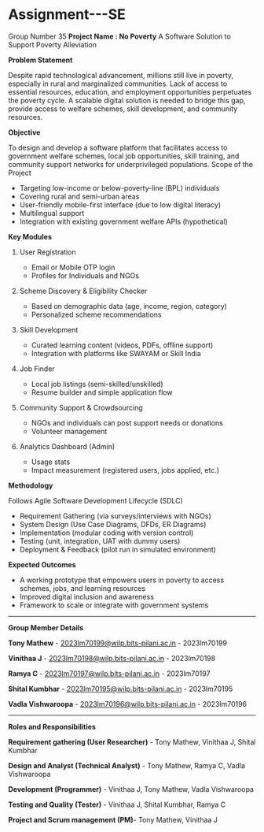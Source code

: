 # Assignment---SE 
Group Number 35
**Project Name : No Poverty** 
A Software Solution to Support Poverty Alleviation

**Problem Statement**

Despite rapid technological advancement, millions still live in poverty, especially in rural and marginalized communities. 
Lack of access to essential resources, education, and employment opportunities perpetuates the poverty cycle. 
A scalable digital solution is needed to bridge this gap, provide access to welfare schemes, skill development, and community resources.

**Objective**

To design and develop a software platform that facilitates access to government welfare schemes, local job opportunities, 
skill training, and community support networks for underprivileged populations.
Scope of the Project
- Targeting low-income or below-poverty-line (BPL) individuals
- Covering rural and semi-urban areas
- User-friendly mobile-first interface (due to low digital literacy)
- Multilingual support
- Integration with existing government welfare APIs (hypothetical)
  
**Key Modules**
1. User Registration
   - Email or Mobile OTP login
   - Profiles for Individuals and NGOs

2. Scheme Discovery & Eligibility Checker
   - Based on demographic data (age, income, region, category)
   - Personalized scheme recommendations

3. Skill Development
   - Curated learning content (videos, PDFs, offline support)
   - Integration with platforms like SWAYAM or Skill India

4. Job Finder
   - Local job listings (semi-skilled/unskilled)
   - Resume builder and simple application flow

5. Community Support & Crowdsourcing
   - NGOs and individuals can post support needs or donations
   - Volunteer management

6. Analytics Dashboard (Admin)
   - Usage stats
   - Impact measurement (registered users, jobs applied, etc.)
     
**Methodology**

Follows Agile Software Development Lifecycle (SDLC)
- Requirement Gathering (via surveys/interviews with NGOs)
- System Design (Use Case Diagrams, DFDs, ER Diagrams)
- Implementation (modular coding with version control)
- Testing (unit, integration, UAT with dummy users)
- Deployment & Feedback (pilot run in simulated environment)
  
**Expected Outcomes**

- A working prototype that empowers users in poverty to access schemes, jobs, and learning resources
- Improved digital inclusion and awareness
- Framework to scale or integrate with government systems

--------------------------------------------------------------------------------------------------------------------

**Group Member Details**

**Tony Mathew** - 2023lm70199@wilp.bits-pilani.ac.in - 2023lm70199

**Vinithaa J** - 2023lm70198@wilp.bits-pilani.ac.in - 2023lm70198

**Ramya C** - 2023lm70197@wilp.bits-pilani.ac.in - 2023lm70197

**Shital Kumbhar** - 2023lm70195@wilp.bits-pilani.ac.in - 2023lm70195 

**Vadla Vishwaroopa** - 2023lm70196@wilp.bits-pilani.ac.in - 2023lm70196

--------------------------------------------------------------------------------------------------------------------

**Roles and Responsibilities**

**Requirement gathering (User Researcher)** - Tony Mathew, Vinithaa J, Shital Kumbhar	

**Design and Analyst (Technical Analyst)** - Tony Mathew, Ramya C, Vadla Vishwaroopa

**Development (Programmer)** - Vinithaa J, Tony Mathew, Vadla Vishwaroopa

**Testing and Quality (Tester)** - Vinithaa J, Shital Kumbhar, Ramya C

**Project and Scrum management (PM)**- Tony Mathew, Vinithaa J


